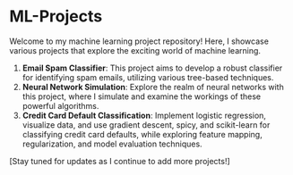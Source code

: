 # ML-Projects

Welcome to my machine learning project repository! Here, I showcase various projects that explore the exciting world of machine learning.

1. **Email Spam Classifier**: This project aims to develop a robust classifier for identifying spam emails, utilizing various tree-based techniques.
2. **Neural Network Simulation**: Explore the realm of neural networks with this project, where I simulate and examine the workings of these powerful algorithms.
3. **Credit Card Default Classification**: Implement logistic regression, visualize data, and use gradient descent, spicy, and scikit-learn for classifying credit card defaults, while exploring feature mapping, regularization, and model evaluation techniques.

[Stay tuned for updates as I continue to add more projects!]
